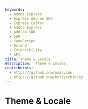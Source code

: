```yaml
---
keywords:
  - Adobe Express
  - Express Add-on SDK
  - Express Editor
  - Adobe Express
  - Add-on SDK
  - SDK
  - JavaScript
  - Extend
  - Extensibility
  - API
title: Theme & Locale
description:  Theme & Locale.
contributors:
  - https://github.com/undavide
  - https://github.com/hollyschinsky
---
```

# Theme & Locale